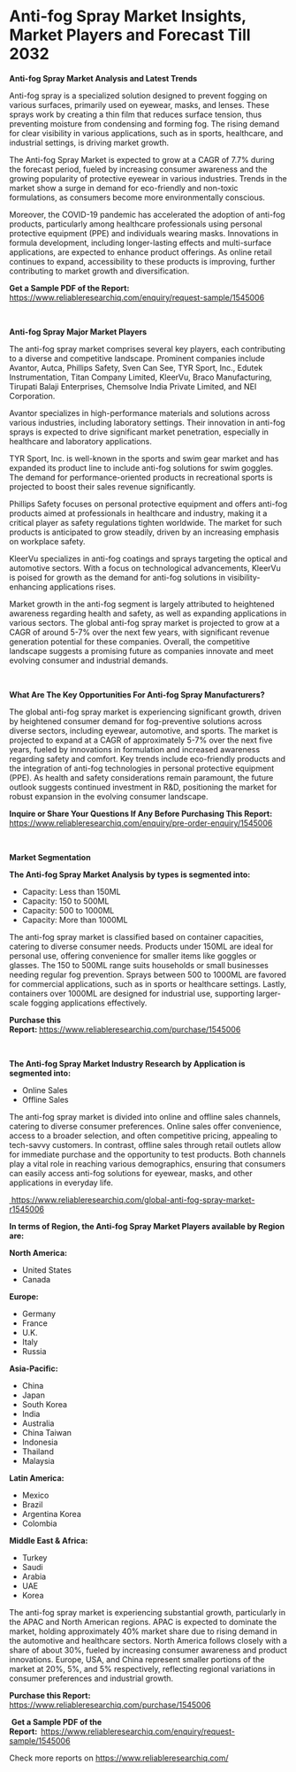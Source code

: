 <p><h1>Anti-fog Spray Market Insights, Market Players and Forecast Till 2032</h1></p><p><strong>Anti-fog Spray Market Analysis and Latest Trends</strong></p>
<p><p>Anti-fog spray is a specialized solution designed to prevent fogging on various surfaces, primarily used on eyewear, masks, and lenses. These sprays work by creating a thin film that reduces surface tension, thus preventing moisture from condensing and forming fog. The rising demand for clear visibility in various applications, such as in sports, healthcare, and industrial settings, is driving market growth. </p><p>The Anti-fog Spray Market is expected to grow at a CAGR of 7.7% during the forecast period, fueled by increasing consumer awareness and the growing popularity of protective eyewear in various industries. Trends in the market show a surge in demand for eco-friendly and non-toxic formulations, as consumers become more environmentally conscious. </p><p>Moreover, the COVID-19 pandemic has accelerated the adoption of anti-fog products, particularly among healthcare professionals using personal protective equipment (PPE) and individuals wearing masks. Innovations in formula development, including longer-lasting effects and multi-surface applications, are expected to enhance product offerings. As online retail continues to expand, accessibility to these products is improving, further contributing to market growth and diversification.</p></p>
<p><strong>Get a Sample PDF of the Report:&nbsp;</strong> <a href="https://www.reliableresearchiq.com/enquiry/request-sample/1545006?utm_campaign=2132&utm_medium=2&utm_source=Github&utm_content=ia&utm_term=09022025&utm_id=anti-fog-spray">https://www.reliableresearchiq.com/enquiry/request-sample/1545006</a></p>
<p>&nbsp;</p>
<p><strong>Anti-fog Spray Major Market Players</strong></p>
<p><p>The anti-fog spray market comprises several key players, each contributing to a diverse and competitive landscape. Prominent companies include Avantor, Autca, Phillips Safety, Sven Can See, TYR Sport, Inc., Edutek Instrumentation, Titan Company Limited, KleerVu, Braco Manufacturing, Tirupati Balaji Enterprises, Chemsolve India Private Limited, and NEI Corporation.</p><p>Avantor specializes in high-performance materials and solutions across various industries, including laboratory settings. Their innovation in anti-fog sprays is expected to drive significant market penetration, especially in healthcare and laboratory applications.</p><p>TYR Sport, Inc. is well-known in the sports and swim gear market and has expanded its product line to include anti-fog solutions for swim goggles. The demand for performance-oriented products in recreational sports is projected to boost their sales revenue significantly.</p><p>Phillips Safety focuses on personal protective equipment and offers anti-fog products aimed at professionals in healthcare and industry, making it a critical player as safety regulations tighten worldwide. The market for such products is anticipated to grow steadily, driven by an increasing emphasis on workplace safety.</p><p>KleerVu specializes in anti-fog coatings and sprays targeting the optical and automotive sectors. With a focus on technological advancements, KleerVu is poised for growth as the demand for anti-fog solutions in visibility-enhancing applications rises.</p><p>Market growth in the anti-fog segment is largely attributed to heightened awareness regarding health and safety, as well as expanding applications in various sectors. The global anti-fog spray market is projected to grow at a CAGR of around 5-7% over the next few years, with significant revenue generation potential for these companies. Overall, the competitive landscape suggests a promising future as companies innovate and meet evolving consumer and industrial demands.</p></p>
<p>&nbsp;</p>
<p><strong>What Are The Key Opportunities For Anti-fog Spray Manufacturers?</strong></p>
<p><p>The global anti-fog spray market is experiencing significant growth, driven by heightened consumer demand for fog-preventive solutions across diverse sectors, including eyewear, automotive, and sports. The market is projected to expand at a CAGR of approximately 5-7% over the next five years, fueled by innovations in formulation and increased awareness regarding safety and comfort. Key trends include eco-friendly products and the integration of anti-fog technologies in personal protective equipment (PPE). As health and safety considerations remain paramount, the future outlook suggests continued investment in R&D, positioning the market for robust expansion in the evolving consumer landscape.</p></p>
<p><strong>Inquire or Share Your Questions If Any Before Purchasing This Report:</strong> <a href="https://www.reliableresearchiq.com/enquiry/pre-order-enquiry/1545006?utm_campaign=2132&utm_medium=2&utm_source=Github&utm_content=ia&utm_term=09022025&utm_id=anti-fog-spray">https://www.reliableresearchiq.com/enquiry/pre-order-enquiry/1545006</a></p>
<p>&nbsp;</p>
<p><strong>Market Segmentation</strong></p>
<p><strong>The Anti-fog Spray Market Analysis by types is segmented into:</strong></p>
<p><ul><li>Capacity: Less than 150ML</li><li>Capacity: 150 to 500ML</li><li>Capacity: 500 to 1000ML</li><li>Capacity: More than 1000ML</li></ul></p>
<p><p>The anti-fog spray market is classified based on container capacities, catering to diverse consumer needs. Products under 150ML are ideal for personal use, offering convenience for smaller items like goggles or glasses. The 150 to 500ML range suits households or small businesses needing regular fog prevention. Sprays between 500 to 1000ML are favored for commercial applications, such as in sports or healthcare settings. Lastly, containers over 1000ML are designed for industrial use, supporting larger-scale fogging applications effectively.</p></p>
<p><strong>Purchase this Report:&nbsp;</strong><a href="https://www.reliableresearchiq.com/purchase/1545006?utm_campaign=2132&utm_medium=2&utm_source=Github&utm_content=ia&utm_term=09022025&utm_id=anti-fog-spray">https://www.reliableresearchiq.com/purchase/1545006</a></p>
<p>&nbsp;</p>
<p><strong>The Anti-fog Spray Market Industry Research by Application is segmented into:</strong></p>
<p><ul><li>Online Sales</li><li>Offline Sales</li></ul></p>
<p><p>The anti-fog spray market is divided into online and offline sales channels, catering to diverse consumer preferences. Online sales offer convenience, access to a broader selection, and often competitive pricing, appealing to tech-savvy customers. In contrast, offline sales through retail outlets allow for immediate purchase and the opportunity to test products. Both channels play a vital role in reaching various demographics, ensuring that consumers can easily access anti-fog solutions for eyewear, masks, and other applications in everyday life.</p></p>
<p><a href="https://www.reliableresearchiq.com/global-anti-fog-spray-market-r1545006?utm_campaign=2132&utm_medium=2&utm_source=Github&utm_content=ia&utm_term=09022025&utm_id=anti-fog-spray">&nbsp;https://www.reliableresearchiq.com/global-anti-fog-spray-market-r1545006</a></p>
<p><strong>In terms of Region, the Anti-fog Spray Market Players available by Region are:</strong></p>
<p>
    <p> <strong> North America: </strong>
        <ul>
            <li>United States</li>
            <li>Canada</li>
        </ul>
        </p> 
    <p> <strong> Europe: </strong>
        <ul>
            <li>Germany</li>
            <li>France</li>
            <li>U.K.</li>
            <li>Italy</li>
            <li>Russia</li>
        </ul>
        </p> 
    <p> <strong> Asia-Pacific: </strong>
        <ul>
            <li>China</li>
            <li>Japan</li>
            <li>South Korea</li>
            <li>India</li>
            <li>Australia</li>
            <li>China Taiwan</li>
            <li>Indonesia</li>
            <li>Thailand</li>
            <li>Malaysia</li>
        </ul>
        </p> 
    <p> <strong> Latin America: </strong>
        <ul>
            <li>Mexico</li>
            <li>Brazil</li>
            <li>Argentina Korea</li>
            <li>Colombia</li>
        </ul>
        </p> 
    <p> <strong> Middle East & Africa: </strong>
        <ul>
            <li>Turkey</li>
            <li>Saudi</li>
            <li>Arabia</li>
            <li>UAE</li>
            <li>Korea</li>
        </ul>
    </p>
    </p>
<p><p>The anti-fog spray market is experiencing substantial growth, particularly in the APAC and North American regions. APAC is expected to dominate the market, holding approximately 40% market share due to rising demand in the automotive and healthcare sectors. North America follows closely with a share of about 30%, fueled by increasing consumer awareness and product innovations. Europe, USA, and China represent smaller portions of the market at 20%, 5%, and 5% respectively, reflecting regional variations in consumer preferences and industrial growth.</p></p>
<p><strong>Purchase this Report: </strong><a href="https://www.reliableresearchiq.com/purchase/1545006?utm_campaign=2132&utm_medium=2&utm_source=Github&utm_content=ia&utm_term=09022025&utm_id=anti-fog-spray">https://www.reliableresearchiq.com/purchase/1545006</a></p>
<p>&nbsp;<strong>Get a Sample PDF of the Report:&nbsp;&nbsp;</strong><a href="https://www.reliableresearchiq.com/enquiry/request-sample/1545006?utm_campaign=2132&utm_medium=2&utm_source=Github&utm_content=ia&utm_term=09022025&utm_id=anti-fog-spray">https://www.reliableresearchiq.com/enquiry/request-sample/1545006</a></p>
<p><strong></strong></p>
<p>Check more reports on <a href="https://www.reliableresearchiq.com/?utm_campaign=2132&utm_medium=2&utm_source=Github&utm_content=ia&utm_term=09022025&utm_id=anti-fog-spray">https://www.reliableresearchiq.com/</a></p>
